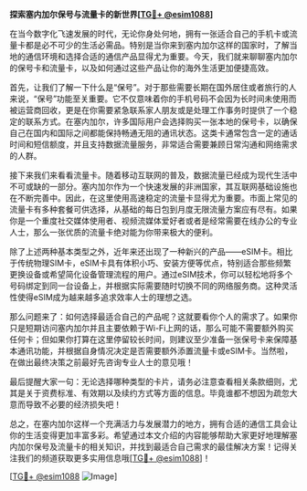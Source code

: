 **探索塞内加尔保号与流量卡的新世界[[TG💪+ @esim1088](https://t.me/s/esim1088)]**

在当今数字化飞速发展的时代，无论你身处何地，拥有一张适合自己的手机卡或流量卡都是必不可少的生活必需品。特别是当你来到塞内加尔这样的国家时，了解当地的通信环境和选择合适的通信产品显得尤为重要。今天，我们就来聊聊塞内加尔的保号卡和流量卡，以及如何通过这些产品让你的海外生活更加便捷高效。

首先，让我们了解一下什么是“保号”。对于那些需要长期在国外居住或者旅行的人来说，“保号”功能至关重要。它不仅意味着你的手机号码不会因为长时间未使用而被运营商回收，更是在你需要紧急联系家人朋友或是处理工作事务时提供了一个稳定的联系方式。在塞内加尔，许多国际用户会选择购买一张本地的保号卡，以确保自己在国内和国际之间都能保持畅通无阻的通讯状态。这类卡通常包含一定的通话时间和短信额度，并且支持数据流量服务，非常适合需要兼顾日常沟通和网络需求的人群。

接下来我们来看看流量卡。随着移动互联网的普及，数据流量已经成为现代生活中不可或缺的一部分。塞内加尔作为一个快速发展的非洲国家，其互联网基础设施也在不断完善中。因此，在这里使用高速稳定的流量卡显得尤为重要。市面上常见的流量卡有多种套餐可供选择，从基础的每日包到月度无限流量方案应有尽有。如果你是一个重度社交媒体使用者、视频流媒体爱好者或者是经常需要在线办公的专业人士，那么一张优质的流量卡绝对能为你带来极大的便利。

除了上述两种基本类型之外，近年来还出现了一种新兴的产品——eSIM卡。相比于传统物理SIM卡，eSIM卡具有体积小巧、安装方便等优点，特别适合那些频繁更换设备或希望简化设备管理流程的用户。通过eSIM技术，你可以轻松地将多个号码绑定到同一台设备上，并根据实际需要随时切换不同的网络服务商。这种灵活性使得eSIM成为越来越多追求效率人士的理想之选。

那么问题来了：如何选择最适合自己的产品呢？这就要看你个人的需求了。如果你只是短期访问塞内加尔并且主要依赖于Wi-Fi上网的话，那么可能不需要额外购买任何卡；但如果你打算在这里停留较长时间，则建议至少准备一张保号卡来保障基本通讯功能，并根据自身情况决定是否需要额外添置流量卡或eSIM卡。当然啦，在做出最终决策之前最好先咨询专业人士的意见哦！

最后提醒大家一句：无论选择哪种类型的卡片，请务必注意查看相关条款细则，尤其是关于资费标准、有效期以及续约方式等方面的信息。毕竟谁都不想因为疏忽大意而导致不必要的经济损失吧！

总之，在塞内加尔这样一个充满活力与发展潜力的地方，拥有合适的通信工具会让你的生活变得更加丰富多彩。希望通过本文介绍的内容能够帮助大家更好地理解塞内加尔保号及流量卡的相关知识，并找到最适合自己需求的最佳解决方案！记得关注我们的频道获取更多实用信息哦[[TG💪+ @esim1088](https://t.me/s/esim1088)]！

[[TG💪+ @esim1088](https://t.me/s/esim1088) ![Image](https://i.postimg.cc/4NQfJmqS/Snipaste-2025-05-13-00-14-12.png)]